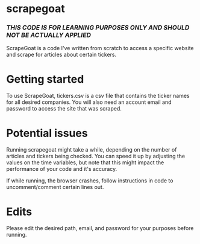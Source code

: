# scrapegoat
### _THIS CODE IS FOR LEARNING PURPOSES ONLY AND SHOULD NOT BE ACTUALLY APPLIED_
ScrapeGoat is a code I've written from scratch to access a specific website and scrape for articles about certain tickers.

# Getting started
To use ScrapeGoat, tickers.csv is a csv file that contains the ticker names for all desired companies. You will also need an account email and password to access the site that was scraped.

# Potential issues
  Running scrapegoat might take a while, depending on the number of articles and tickers being checked. 
  You can speed it up by adjusting the values on the time variables, but note that this might impact the
  performance of your code and it's accuracy.
  
  If while running, the browser crashes, follow instructions in code to uncomment/comment certain lines out.
  
  
# Edits
  Please edit the desired path, email, and password for your purposes before running.
